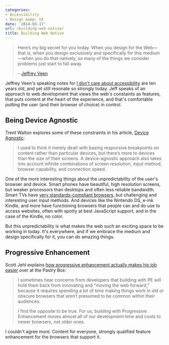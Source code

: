 ```yaml
---
categories:
- Accessibility
- Design &amp; UX
date: '2014-03-17'
url: /building-web-native/
title: Building Web Native
---
```


<blockquote>
  Here’s my big secret for you today. When you design for the Web&mdash;that is, when you design exclusively and specifically for this medium&mdash;when you do that natively, so many of the things we consider problems just start to fall away.

  &ndash; <a href="http://veen.com/jeff/archives/000503.html">Jeffrey Veen</a>
</blockquote>

Jeffrey Veen's speaking notes for <a href="http://veen.com/jeff/archives/000503.html">I don't care about accessibility</a> are ten years old, and yet still resonate so strongly today. Jeff speaks of an approach to web development that views the web's constaints as features, that puts content at the heart of the experience, and that's comfortable putting the user (and their browser of choice) in control.

<!--more-->

<h2>Being Device Agnostic</h2>

Trent Walton explores some of these constraints in his article, <a href="http://trentwalton.com/2014/03/10/device-agnostic/">Device Agnostic</a>:

<blockquote>
  I used to think it merely dealt with basing responsive breakpoints on content rather than particular devices, but there’s more to devices than the size of their screens. A device-agnostic approach also takes into account infinite combinations of screen resolution, input method, browser capability, and connection speed.
</blockquote>

One of the more interesting things about the unpredictability of the user's browser and device. Smart phones have beautiful, high resolution screens, but weaker processors than desktops and often less reliable bandwidth. Smart TVs have <a href="http://vimeo.com/44036520">very standards-compliant browsers</a>, but challenging and interesting user input methods. And devices like the Nintendo DS, e-ink Kindle, and more have functioning browsers that people can and do use to access websites, often with spotty at best JavaScript support, and in the case of the Kindle, no color.

But this unpredictability is what makes the web such an exciting space to be working in today. It's everywhere, and if we embrace the medium and design specifically for it, you can do amazing things.

<h2>Progressive Enhancement</h2>

Scott Jehl explains <a href="https://the-pastry-box-project.net/scott-jehl/2014-March-7">how progressive enhancement actually makes his job easier</a> over at the Pastry Box:

<blockquote>
  I sometimes hear concerns from developers that building with PE will hold them back from innovating and “moving the web forward,” because it requires spending a lot of time making things work in old or obscure browsers that aren’t presumed to be common within their audiences.

  I find the opposite to be true. For us, building with Progressive Enhancement moves almost all of our development time and costs to newer browsers, not older ones.
</blockquote>

I couldn't agree more. Content for everyone, strongly qualified feature enhancement for the browsers that support it.